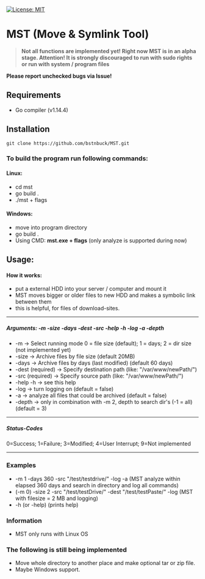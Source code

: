 [![License: MIT](https://img.shields.io/badge/License-MIT-blue.svg)](https://github.com/bstnbuck/Simple-Go-Blockchain/blob/master/LICENSE)
# MST (Move & Symlink Tool)

>**Not all functions are implemented yet! Right now MST is in an alpha stage.
  Attention! It is strongly discouraged to run with sudo rights	or run with system / program files**

**Please report unchecked bugs via Issue!**

## Requirements
* Go compiler (v1.14.4)

## Installation
`git clone https://github.com/bstnbuck/MST.git`

### To build the program run following commands:
#### Linux:    
  * cd mst
  * go build .
  * ./mst + flags

#### Windows:  
  * move into program directory
  * go build .
  * Using CMD: **mst.exe + flags** (only analyze is supported during now)

## Usage:
#### How it works:
- put a external HDD into your server / computer and mount it
- MST moves bigger or older files to new HDD and makes a symbolic link between them
- this is helpful, for files of download-sites.
***
##### Arguments: 	**-m -size -days -dest -src -help -h -log -a -depth**
- -m -> Select running mode 0 = file size (default); 1 = days; 2 = dir size (not implemented yet)
- -size -> Archive files by file size (default 20MB)
- -days -> Archive files by days (last modified) (default 60 days)
- -dest (required) -> Specify destination path (like: "/var/www/newPath/")
- -src (required) -> Specify source path (like: "/var/www/newPath/")
- -help -h -> see this help
- -log	-> turn logging on (default = false)
- -a -> analyze all files that could be archived (default = false)
- -depth -> only in combination with -m 2, depth to search dir's (-1 = all) (default = 3)
***
##### Status-Codes
0=Success; 1=Failure; 3=Modified; 4=User Interrupt; 9=Not implemented
***

### Examples
- -m 1 -days 360 -src "/test/testdrive/" -log -a (MST analyze within elapsed 360 days and search in directory and log all commands)
- (-m 0) -size 2 -src "/test/testDrive/" -dest "/test/testPaste/" -log (MST with filesize = 2 MB and logging)
- -h (or -help) (prints help)


### Information
- MST only runs with Linux OS

### The following is still being implemented
* Move whole directory to another place and make optional tar or zip file.
* Maybe Windows support.
